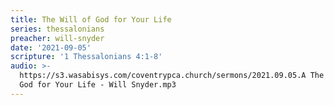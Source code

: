 ```yaml
---
title: The Will of God for Your Life
series: thessalonians
preacher: will-snyder
date: '2021-09-05'
scripture: '1 Thessalonians 4:1-8'
audio: >-
  https://s3.wasabisys.com/coventrypca.church/sermons/2021.09.05.A The Will of
  God for Your Life - Will Snyder.mp3
---
```

